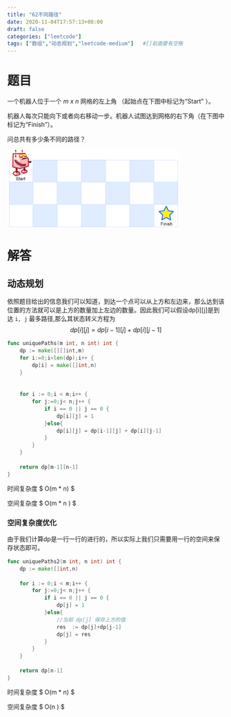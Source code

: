 ```yaml
---
title: "62不同路径"
date: 2020-11-04T17:57:13+08:00
draft: false
categories: ["leetcode"]
tags: ["数组","动态规划","leetcode-medium"]   #[]前面要有空格
---
```


#  题目

一个机器人位于一个 *m x n* 网格的左上角 （起始点在下图中标记为“Start” ）。

机器人每次只能向下或者向右移动一步。机器人试图达到网格的右下角（在下图中标记为“Finish”）。

问总共有多少条不同的路径？

![img](./robot_maze.png)

# 解答

## 动态规划

依照题目给出的信息我们可以知道，到达一个点可以从上方和左边来，那么达到该位置的方法就可以是上方的数量加上左边的数量。因此我们可以假设dp\[i\]\[j\]是到达 `i, j` 最多路径,那么其状态转义方程为
$$
dp[i][j] = dp[i-1][j] + dp[i][j-1]
$$

```go
func uniquePaths(m int, n int) int {
    dp := make([][]int,m)
    for i:=0;i<len(dp);i++ {
        dp[i] = make([]int,n)
    }


    for i := 0;i < m;i++ {
        for j:=0;j< n;j++ {
            if i == 0 || j == 0 {
                dp[i][j] = 1
            }else{
                dp[i][j] = dp[i-1][j] + dp[i][j-1]
            }
        }
    }

    return dp[m-1][n-1]
}
```

时间复杂度 $ O(m * n) $

空间复杂度 $ O(m * n ) $



### 空间复杂度优化

由于我们计算dp是一行一行的进行的，所以实际上我们只需要用一行的空间来保存状态即可。

```go
func uniquePaths2(m int, n int) int {
	dp := make([]int,n)

	for i := 0;i < m;i++ {
		for j:=0;j< n;j++ {
			if i == 0 || j == 0 {
				dp[j] = 1
			}else{
				//当前 dp[j] 保存上方的值
				res  := dp[j]+dp[j-1]
				dp[j] = res 
			}
		}
	}

	return dp[n-1]
}
```

时间复杂度 $ O(m * n) $

空间复杂度 $ O(n ) $





